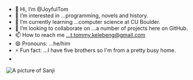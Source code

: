 - 👋 Hi, I’m @JoyfulTom
- 👀 I’m interested in ...programming, novels and history.
- 🌱 I’m currently learning ...computer science at CU Boulder.
- 💞️ I’m looking to collaborate on ...a number of projects here on GitHub.
- 📫 How to reach me ...t.tommy.kelebeng@gmail.com
- 😄 Pronouns: ...he/him
- ⚡ Fun fact: ...I have five brothers so I'm from a pretty busy home.
- <picture>
 <source media="(prefers-color-scheme: dark)" srcset="https://staticg.sportskeeda.com/editor/2023/05/0b51a-16834431023834-1920.jpg">
 <source media="(prefers-color-scheme: light)" srcset="[https://staticg.sportskeeda.com/editor/2023/05/0b51a-16834431023834-1920.jpg">
 <img alt="A picture of Sanji" src="https://staticg.sportskeeda.com/editor/2023/05/0b51a-16834431023834-1920.jpg">
</picture>

<!---
JoyfulTom/JoyfulTom is a ✨ special ✨ repository because its `README.md` (this file) appears on your GitHub profile.
You can click the Preview link to take a look at your changes.
--->
